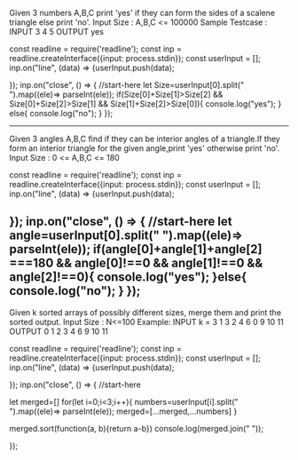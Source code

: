 Given 3 numbers A,B,C print 'yes' if they can form the sides of a scalene triangle else print 'no'.
Input Size : A,B,C <= 100000
Sample Testcase :
INPUT
3 4 5
OUTPUT
yes

const readline = require('readline');
const inp = readline.createInterface({input: process.stdin});
const userInput = [];
inp.on("line", (data) => {userInput.push(data);
    
});
inp.on("close", () => {
    //start-here
let Size=userInput[0].split(" ").map((ele)=> parseInt(ele));
if(Size[0]+Size[1]>Size[2] && Size[0]+Size[2]>Size[1] && Size[1]+Size[2]>Size[0]){
   console.log("yes");
}
else{
     console.log("no");
}
});

--------------------------------------------------------------------------------------------------------------------------------------------------------------------------
Given 3 angles A,B,C find if they can be interior angles of a triangle.If they form an interior triangle for the given angle,print 'yes' otherwise print 'no'.
Input Size : 0 <= A,B,C <= 180

const readline = require('readline');
const inp = readline.createInterface({input: process.stdin});
const userInput = [];
inp.on("line", (data) => {userInput.push(data);
    
});
inp.on("close", () => {
    //start-here
let angle=userInput[0].split(" ").map((ele)=> parseInt(ele));
if(angle[0]+angle[1]+angle[2] ===180 && angle[0]!==0 && angle[1]!==0 && angle[2]!==0){
    console.log("yes");
}else{
    console.log("no");
}
});
 ----------------------------------------------------------------------------------------------------------------------------------------------------------------------
Given k sorted arrays of possibly different sizes, merge them and print the sorted output.
Input Size : N<=100
Example:
INPUT
k = 3
1 3
2 4 6
0 9 10 11
OUTPUT
0 1 2 3 4 6 9 10 11

const readline = require('readline');
const inp = readline.createInterface({input: process.stdin});
const userInput = [];
inp.on("line", (data) => {userInput.push(data);
    
});
inp.on("close", () => {
    //start-here

let merged=[]
for(let i=0;i<3;i++){
    numbers=userInput[i].split(" ").map((ele)=> parseInt(ele));
   merged=[...merged,...numbers]
}

merged.sort(function(a, b){return a-b})
console.log(merged.join(" "));


});
 
 
 
 
 
 
 
 
  
 
 
 
 
 
 
 
 
  
